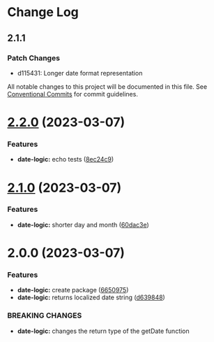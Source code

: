 # Change Log

## 2.1.1

### Patch Changes

- d115431: Longer date format representation

All notable changes to this project will be documented in this file.
See [Conventional Commits](https://conventionalcommits.org) for commit guidelines.

# [2.2.0](https://github.com/mpavlovic-txfusion/monorepo-example/compare/@mpavlovic-txfusion/date-logic@2.1.0...@mpavlovic-txfusion/date-logic@2.2.0) (2023-03-07)


### Features

* **date-logic:** echo tests ([8ec24c9](https://github.com/mpavlovic-txfusion/monorepo-example/commit/8ec24c90732732df26a0ffc5cd55a6e4bc7a772c))





# [2.1.0](https://github.com/mpavlovic-txfusion/monorepo-example/compare/@mpavlovic-txfusion/date-logic@2.0.0...@mpavlovic-txfusion/date-logic@2.1.0) (2023-03-07)

### Features

- **date-logic:** shorter day and month ([60dac3e](https://github.com/mpavlovic-txfusion/monorepo-example/commit/60dac3e2c223ae0bd0c5f8b1ecd132f9ba7d8c24))

# 2.0.0 (2023-03-07)

### Features

- **date-logic:** create package ([6650975](https://github.com/mpavlovic-txfusion/monorepo-example/commit/6650975a2f1f0935825f1726476cbeefe4bd3df7))
- **date-logic:** returns localized date string ([d639848](https://github.com/mpavlovic-txfusion/monorepo-example/commit/d63984885c1f1da6fa7f9a7970be702d10ec1b8f))

### BREAKING CHANGES

- **date-logic:** changes the return type of the getDate function
